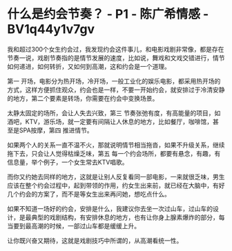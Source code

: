 # 什么是约会节奏？ - P1 - 陈广希情感 - BV1q44y1v7gv

我和超过300个女生约会过，我发现约会这件事儿，和电影戏剧非常像，都是存在节奏一说，戏剧节奏指的是情节发展的速度，比如说，舞戏和文戏交错进行，情节如何递进，如何转折，又如何到高潮，这和约会是一个道理。

第一 开场，电影分为热开场，冷开场，一般工业化的娱乐电影，都采用热开场的方式，这样方便抓住观众，约会也是一样，不要一开始约会，就安排过于冷清安静的地方，第二个要素是转场，你需要在约会中变换场景。

太静太固定的场所，会让人失去兴致，第三 节奏张弛有度，有高能量的项目，如酒吧，KTV，游乐场，就一定要有间隔让人休息的地方，比如餐厅，咖啡馆，甚至是SPA按摩，第四 推进情节。

如果两个人的关系一直不温不火，那就说明情节相当拖沓，如果不升级关系，继续拖下去，只会让人觉得枯燥乏味，第五 每一个约会场所，都要有悬念，有趣，有信息量，举个例子，一个女生常去KTV唱歌。

而你又约她去同样的地方，这就是让别人反复看同一部电影，一来就很乏味，男生应该在整个约会过程中，起到带领的作用，约女生出来前，就已经在大脑中，有好几个约会的方案了，而不是等女生出来再问她，想吃点什么。

如果不知道一场好的约会，安排是什么，我建议你去坐一次过山车，过山车的设计，是最典型的戏剧结构，有安排休息的地方，也有让你身上腺素爆炸的部分，每当要到最高潮的时候，一部过山车都是缓缓上升。

让你既兴奋又期待，这就是戏剧技巧中所谓的，从高潮看统一性。